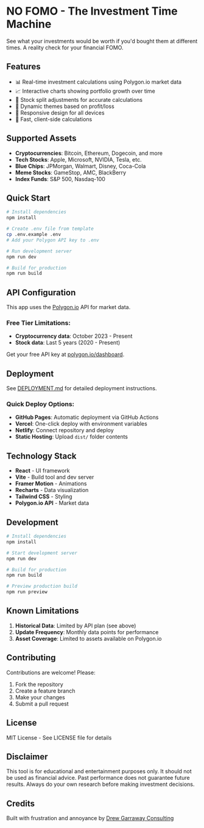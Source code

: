 # NO FOMO - The Investment Time Machine

See what your investments would be worth if you'd bought them at different times. A reality check for your financial FOMO.

## Features

- 📊 Real-time investment calculations using Polygon.io market data
- 📈 Interactive charts showing portfolio growth over time
- 💱 Stock split adjustments for accurate calculations
- 🎨 Dynamic themes based on profit/loss
- 📱 Responsive design for all devices
- 🚀 Fast, client-side calculations

## Supported Assets

- **Cryptocurrencies**: Bitcoin, Ethereum, Dogecoin, and more
- **Tech Stocks**: Apple, Microsoft, NVIDIA, Tesla, etc.
- **Blue Chips**: JPMorgan, Walmart, Disney, Coca-Cola
- **Meme Stocks**: GameStop, AMC, BlackBerry
- **Index Funds**: S&P 500, Nasdaq-100

## Quick Start

```bash
# Install dependencies
npm install

# Create .env file from template
cp .env.example .env
# Add your Polygon API key to .env

# Run development server
npm run dev

# Build for production
npm run build
```

## API Configuration

This app uses the [Polygon.io](https://polygon.io) API for market data.

### Free Tier Limitations:
- **Cryptocurrency data**: October 2023 - Present
- **Stock data**: Last 5 years (2020 - Present)

Get your free API key at [polygon.io/dashboard](https://polygon.io/dashboard).

## Deployment

See [DEPLOYMENT.md](./DEPLOYMENT.md) for detailed deployment instructions.

### Quick Deploy Options:
- **GitHub Pages**: Automatic deployment via GitHub Actions
- **Vercel**: One-click deploy with environment variables
- **Netlify**: Connect repository and deploy
- **Static Hosting**: Upload `dist/` folder contents

## Technology Stack

- **React** - UI framework
- **Vite** - Build tool and dev server
- **Framer Motion** - Animations
- **Recharts** - Data visualization
- **Tailwind CSS** - Styling
- **Polygon.io API** - Market data

## Development

```bash
# Install dependencies
npm install

# Start development server
npm run dev

# Build for production
npm run build

# Preview production build
npm run preview
```

## Known Limitations

1. **Historical Data**: Limited by API plan (see above)
2. **Update Frequency**: Monthly data points for performance
3. **Asset Coverage**: Limited to assets available on Polygon.io

## Contributing

Contributions are welcome! Please:
1. Fork the repository
2. Create a feature branch
3. Make your changes
4. Submit a pull request

## License

MIT License - See LICENSE file for details

## Disclaimer

This tool is for educational and entertainment purposes only. It should not be used as financial advice. Past performance does not guarantee future results. Always do your own research before making investment decisions.

## Credits

Built with frustration and annoyance by [Drew Garraway Consulting](https://assemblylabs.co/)